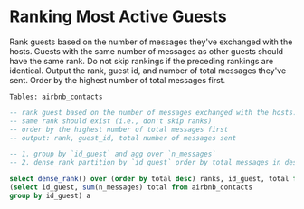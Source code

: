 # Ranking Most Active Guests

Rank guests based on the number of messages they've exchanged with the hosts. Guests with the same number of messages as other guests should have the same rank. Do not skip rankings if the preceding rankings are identical. Output the rank, guest id, and number of total messages they've sent. Order by the highest number of total messages first.

```
Tables: airbnb_contacts
```

```sql
-- rank guest based on the number of messages exchanged with the hosts.
-- same rank should exist (i.e., don't skip ranks)
-- order by the highest number of total messages first
-- output: rank, guest_id, total number of messages sent

-- 1. group by `id_guest` and agg over `n_messages`
-- 2. dense_rank partition by `id_guest` order by total messages in descending order

select dense_rank() over (order by total desc) ranks, id_guest, total from
(select id_guest, sum(n_messages) total from airbnb_contacts
group by id_guest) a
```
